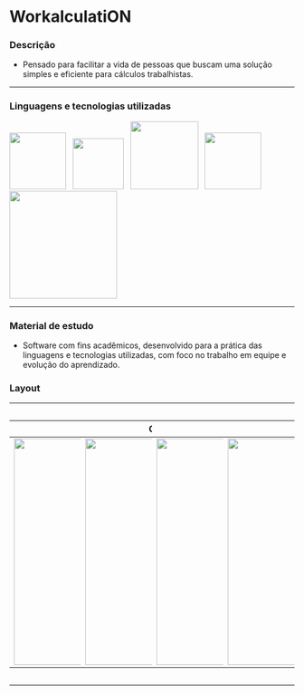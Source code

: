 # WorkalculatiON

### Descrição
+ Pensado para facilitar a vida de pessoas que buscam uma solução simples e eficiente para cálculos trabalhistas. 

---

### Linguagens e tecnologias utilizadas
<image src="https://user-images.githubusercontent.com/69020289/127957771-e06eb5db-98c7-404d-abcc-8545d0e48764.png" width = "100px">_&nbsp;&nbsp;_ <image src="https://user-images.githubusercontent.com/69020289/127957777-0e0b2327-322e-4200-bef7-03a570605e90.png" width = "90px" >_&nbsp;&nbsp;_ <image src="https://user-images.githubusercontent.com/69020289/127957786-6113ab9a-b71d-44cc-87b5-90d6bfdba421.png" width = "120px"> _&nbsp;&nbsp;_<image src="https://user-images.githubusercontent.com/69020289/127957785-0e1a0e06-1084-482b-9fd2-95b08cc90c01.png" width = "100px">_&nbsp;&nbsp;_ <image src="https://user-images.githubusercontent.com/69020289/127957780-1f46a213-87a5-42b0-ab77-08eb7951cf27.png" width = "190px"> 

 
---

### Material de estudo 
+ Software com fins acadêmicos, desenvolvido para a prática das linguagens e tecnologias utilizadas, com foco no trabalho em equipe e evolução do aprendizado.
### Layout
---
<div style="display: flex;">

|     Home Page Desk    | Mobile |
| --------------------- | ------ |
| <image src="https://user-images.githubusercontent.com/69020289/127947555-5c2268cc-d5c0-4206-9923-c7d813761428.png" width="400px"> | <image src="https://user-images.githubusercontent.com/69020289/127951802-87ea4dd9-ec0c-4b53-939f-38bc42ac8805.jpg" width="120px"> |
---
| Calculation Page Desk | Mobile |
| --------------------- | ------ |
| <image src="https://user-images.githubusercontent.com/69020289/127949800-141e50b5-5261-49b4-b1b2-b8be4386fc81.png" width="400px"> | <image src="https://user-images.githubusercontent.com/69020289/127951815-bd160061-6818-4f5e-bf7d-db6594278f42.jpg" width="120px"> |
---
|    Result Page Desk   | Mobile |
| --------------------- | ------ |
| <image src="https://user-images.githubusercontent.com/69020289/127959532-9e901216-a041-40b9-ab36-4cd8aa9333ae.png" width="400px"> | <image src="https://user-images.githubusercontent.com/69020289/127951825-74eb425b-e6bd-4c06-87d7-821a8c44e1b3.jpg" width="120px"> |
---
|   Details Page Desk   | Mobile |
| --------------------- | ------ |
| <image src="https://user-images.githubusercontent.com/69020289/127949833-fc78fb8a-692c-4601-886b-abfddada6ccb.png" width="400px"> | <image src="https://user-images.githubusercontent.com/69020289/127951835-c1e2ae5e-f50a-4843-bc87-e9822e0c2865.jpg" width="120px"> |
</div>
  
  ---
